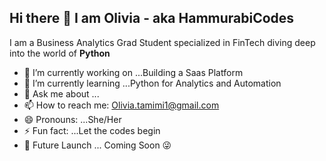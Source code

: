 ## Hi there 👋 I am Olivia - aka HammurabiCodes

I am a Business Analytics Grad Student specialized in FinTech diving deep into the world of **Python**

- 🔭 I’m currently working on ...Building a Saas Platform 
- 🌱 I’m currently learning ...Python for Analytics and Automation 
- 💬 Ask me about ...
- 📫 How to reach me: Olivia.tamimi1@gmail.com
- 😄 Pronouns: ...She/Her
- ⚡ Fun fact: ...Let the codes begin
- 🚀 Future Launch ... Coming Soon 😜
